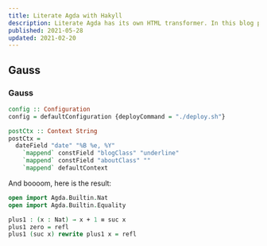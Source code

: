 ```yaml
---
title: Literate Agda with Hakyll
description: Literate Agda has its own HTML transformer. In this blog post I show how to hook it up with Hakyll, including a working watch mode!
published: 2021-05-28
updated: 2021-02-20
---
```

## Gauss
### Gauss

```haskell
config :: Configuration
config = defaultConfiguration {deployCommand = "./deploy.sh"}

postCtx :: Context String
postCtx =
  dateField "date" "%B %e, %Y"
    `mappend` constField "blogClass" "underline"
    `mappend` constField "aboutClass" ""
    `mappend` defaultContext
```

And boooom, here is the result:
```agda
open import Agda.Builtin.Nat
open import Agda.Builtin.Equality

plus1 : (x : Nat) → x + 1 ≡ suc x
plus1 zero = refl
plus1 (suc x) rewrite plus1 x = refl
```
